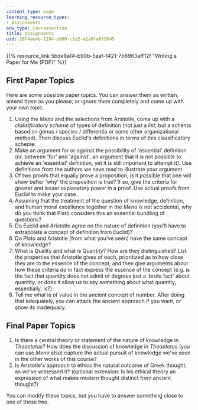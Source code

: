```yaml
---
content_type: page
learning_resource_types:
- Assignments
ocw_type: CourseSection
title: Assignments
uid: 28f4ae4b-1194-e800-c1d2-e1a0fe0f9645
---
```


{{% resource_link 5bde9a14-b90b-5aaf-1421-7b6963aff12f "Writing a Paper for Me (PDF)" %}}

First Paper Topics
------------------

Here are some possible paper topics. You can answer them as written, amend them as you please, or ignore them completely and come up with your own topic.

1.  Using the _Meno_ and the selections from Aristotle, come up with a _classificatory scheme_ of types of definition (not just a _list_, but a schema based on genus / species / differentia or some other organizational method). Then discuss Euclid's definitions in terms of this classificatory scheme.
2.  Make an argument for or against the possibility of 'essential' definition (or, between 'for' and 'against', an argument that it is not possible to achieve an 'essential' definition, yet it is still important to attempt it). Use definitions from the authors we have read to illustrate your argument.
3.  Of two proofs that equally prove a proposition, is it possible that one will show better 'why' the proposition is true? If so, give the criteria for greater and lesser explanatory power in a proof. Use actual proofs from Euclid to make your case.
4.  Assuming that the treatment of the question of knowledge, definition, and human moral excellence together in the _Meno_ is not accidental, why do you think that Plato considers this an essential bundling of questions?
5.  Do Euclid and Aristotle agree on the nature of definition (you'll have to extrapolate a concept of definition from Euclid)?
6.  Do Plato and Aristotle (from what you've seen) have the same concept of knowledge?
7.  What is Quality and what is Quantity? How are they distinguished? List the properties that Aristotle gives of each, prioritized as to how close they are to the essence of the concept, and then give arguments about how these criteria do in fact express the essence of the concept (e.g. is the fact that quantity does not admit of degrees just a 'brute fact' about quantity, or does it allow us to say something about what quantity, essentially, is?)
8.  Tell me what is of value in the ancient concept of number. After doing that adequately, you can attack the ancient approach if you want, or show its inadequacy.

Final Paper Topics
------------------

1.  Is there a central theory or statement of the nature of knowledge in _Theaetetus_? How does the discussion of knowledge in _Theaetetus_ (you can use _Meno_ also) capture the actual pursuit of knowledge we've seen in the other works of this course?
2.  Is Aristotle's approach to ethics the natural outcome of Greek thought, as we've witnessed it? (optional extension: Is his ethical theory an expression of what makes modern thought distinct from ancient thought?)

You can modify these topics, but you have to answer something close to one of these two.